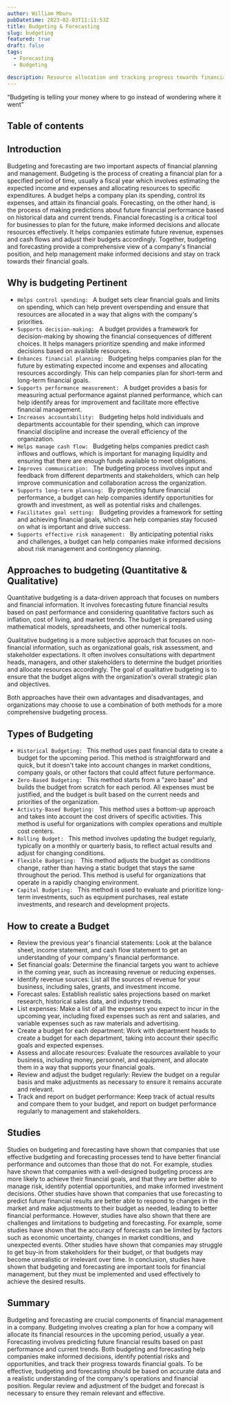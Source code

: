 ```yaml
---
author: William Mburu
pubDatetime: 2023-02-03T11:11:53Z
title: Budgeting & Forecasting
slug: budgeting
featured: true
draft: false
tags:
  - Forecasting
  - Budgeting

description: Resource allocation and tracking progress towards financial goals.
---
```


“Budgeting is telling your money where to go instead of wondering where it went”

## Table of contents

## Introduction

Budgeting and forecasting are two important aspects of financial planning and management.
Budgeting is the process of creating a financial plan for a specified period of time, usually a fiscal year which involves estimating the expected income and expenses and allocating resources to specific expenditures. A budget helps a company plan its spending, control its expenses, and attain its financial goals.
Forecasting, on the other hand, is the process of making predictions about future financial performance based on historical data and current trends. Financial forecasting is a critical tool for businesses to plan for the future, make informed decisions and allocate resources effectively. It helps companies estimate future revenue, expenses and cash flows and adjust their budgets accordingly.
Together, budgeting and forecasting provide a comprehensive view of a company's financial position, and help management make informed decisions and stay on track towards their financial goals.

## Why is budgeting Pertinent

-	```Helps control spending: ``` A budget sets clear financial goals and limits on spending, which can help prevent overspending and ensure that resources are allocated in a way that aligns with the company's priorities.
-	```Supports decision-making: ``` A budget provides a framework for decision-making by showing the financial consequences of different choices. It helps managers prioritize spending and make informed decisions based on available resources.
-	```Enhances financial planning: ``` Budgeting helps companies plan for the future by estimating expected income and expenses and allocating resources accordingly. This can help companies plan for short-term and long-term financial goals.
-	```Supports performance measurement: ``` A budget provides a basis for measuring actual performance against planned performance, which can help identify areas for improvement and facilitate more effective financial management.
-	```Increases accountability: ``` Budgeting helps hold individuals and departments accountable for their spending, which can improve financial discipline and increase the overall efficiency of the organization.
-	```Helps manage cash flow: ``` Budgeting helps companies predict cash inflows and outflows, which is important for managing liquidity and ensuring that there are enough funds available to meet obligations.
-	```Improves communication: ``` The budgeting process involves input and feedback from different departments and stakeholders, which can help improve communication and collaboration across the organization.
-	```Supports long-term planning: ``` By projecting future financial performance, a budget can help companies identify opportunities for growth and investment, as well as potential risks and challenges.
-	```Facilitates goal setting: ``` Budgeting provides a framework for setting and achieving financial goals, which can help companies stay focused on what is important and drive success.
-	```Supports effective risk management: ``` By anticipating potential risks and challenges, a budget can help companies make informed decisions about risk management and contingency planning.

## Approaches to budgeting (Quantitative & Qualitative)

Quantitative budgeting is a data-driven approach that focuses on numbers and financial information. It involves forecasting future financial results based on past performance and considering quantitative factors such as inflation, cost of living, and market trends. The budget is prepared using mathematical models, spreadsheets, and other numerical tools.

Qualitative budgeting is a more subjective approach that focuses on non-financial information, such as organizational goals, risk assessment, and stakeholder expectations. It often involves consultations with department heads, managers, and other stakeholders to determine the budget priorities and allocate resources accordingly. The goal of qualitative budgeting is to ensure that the budget aligns with the organization's overall strategic plan and objectives.

Both approaches have their own advantages and disadvantages, and organizations may choose to use a combination of both methods for a more comprehensive budgeting process.

## Types of Budgeting

-	```Historical Budgeting: ``` This method uses past financial data to create a budget for the upcoming period. This method is straightforward and quick, but it doesn't take into account changes in market conditions, company goals, or other factors that could affect future performance.
-	```Zero-Based Budgeting: ``` This method starts from a "zero base" and builds the budget from scratch for each period. All expenses must be justified, and the budget is built based on the current needs and priorities of the organization.
-	```Activity-Based Budgeting: ``` This method uses a bottom-up approach and takes into account the cost drivers of specific activities. This method is useful for organizations with complex operations and multiple cost centers.
-	```Rolling Budget: ``` This method involves updating the budget regularly, typically on a monthly or quarterly basis, to reflect actual results and adjust for changing conditions.
-	```Flexible Budgeting: ``` This method adjusts the budget as conditions change, rather than having a static budget that stays the same throughout the period. This method is useful for organizations that operate in a rapidly changing environment.
-	```Capital Budgeting: ``` This method is used to evaluate and prioritize long-term investments, such as equipment purchases, real estate investments, and research and development projects.

## How to create a Budget

-	Review the previous year's financial statements: Look at the balance sheet, income statement, and cash flow statement to get an understanding of your company's financial performance.
-	Set financial goals: Determine the financial targets you want to achieve in the coming year, such as increasing revenue or reducing expenses.
-	Identify revenue sources: List all the sources of revenue for your business, including sales, grants, and investment income.
-	Forecast sales: Establish realistic sales projections based on market research, historical sales data, and industry trends.
-	List expenses: Make a list of all the expenses you expect to incur in the upcoming year, including fixed expenses such as rent and salaries, and variable expenses such as raw materials and advertising.
-	Create a budget for each department: Work with department heads to create a budget for each department, taking into account their specific goals and expected expenses.
-	Assess and allocate resources: Evaluate the resources available to your business, including money, personnel, and equipment, and allocate them in a way that supports your financial goals.
-	Review and adjust the budget regularly: Review the budget on a regular basis and make adjustments as necessary to ensure it remains accurate and relevant.
-	Track and report on budget performance: Keep track of actual results and compare them to your budget, and report on budget performance regularly to management and stakeholders.

## Studies
Studies on budgeting and forecasting have shown that companies that use effective budgeting and forecasting processes tend to have better financial performance and outcomes than those that do not. For example, studies have shown that companies with a well-designed budgeting process are more likely to achieve their financial goals, and that they are better able to manage risk, identify potential opportunities, and make informed investment decisions. Other studies have shown that companies that use forecasting to predict future financial results are better able to respond to changes in the market and make adjustments to their budget as needed, leading to better financial performance.
However, studies have also shown that there are challenges and limitations to budgeting and forecasting. For example, some studies have shown that the accuracy of forecasts can be limited by factors such as economic uncertainty, changes in market conditions, and unexpected events. Other studies have shown that companies may struggle to get buy-in from stakeholders for their budget, or that budgets may become unrealistic or irrelevant over time.
In conclusion, studies have shown that budgeting and forecasting are important tools for financial management, but they must be implemented and used effectively to achieve the desired results.


## Summary

Budgeting and forecasting are crucial components of financial management in a company. Budgeting involves creating a plan for how a company will allocate its financial resources in the upcoming period, usually a year. Forecasting involves predicting future financial results based on past performance and current trends. Both budgeting and forecasting help companies make informed decisions, identify potential risks and opportunities, and track their progress towards financial goals. To be effective, budgeting and forecasting should be based on accurate data and a realistic understanding of the company's operations and financial position. Regular review and adjustment of the budget and forecast is necessary to ensure they remain relevant and effective.